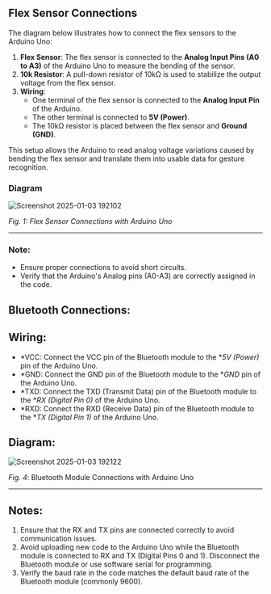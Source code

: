 ## Flex Sensor Connections

The diagram below illustrates how to connect the flex sensors to the Arduino Uno:

1. **Flex Sensor**: The flex sensor is connected to the **Analog Input Pins (A0 to A3)** of the Arduino Uno to measure the bending of the sensor.
2. **10k Resistor**: A pull-down resistor of 10kΩ is used to stabilize the output voltage from the flex sensor.
3. **Wiring**:
   - One terminal of the flex sensor is connected to the **Analog Input Pin** of the Arduino.
   - The other terminal is connected to **5V (Power)**.
   - The 10kΩ resistor is placed between the flex sensor and **Ground (GND)**.

This setup allows the Arduino to read analog voltage variations caused by bending the flex sensor and translate them into usable data for gesture recognition.

### Diagram

![Screenshot 2025-01-03 192102](https://github.com/user-attachments/assets/a02b7179-27d4-4060-9041-15f0149dbd48)

*Fig. 1: Flex Sensor Connections with Arduino Uno*

---

### Note:
- Ensure proper connections to avoid short circuits.
- Verify that the Arduino's Analog pins (A0-A3) are correctly assigned in the code.

  
## Bluetooth Connections:

## Wiring:
- *VCC: Connect the VCC pin of the Bluetooth module to the **5V (Power)* pin of the Arduino Uno.
- *GND: Connect the GND pin of the Bluetooth module to the **GND* pin of the Arduino Uno.
- *TXD: Connect the TXD (Transmit Data) pin of the Bluetooth module to the **RX (Digital Pin 0)* of the Arduino Uno.
- *RXD: Connect the RXD (Receive Data) pin of the Bluetooth module to the **TX (Digital Pin 1)* of the Arduino Uno.

## Diagram:
![Screenshot 2025-01-03 192122](https://github.com/user-attachments/assets/257451ab-ddb1-4a47-b4a0-a2dd4dfb2c71)


*Fig. 4*: Bluetooth Module Connections with Arduino Uno

---

## Notes:
1. Ensure that the RX and TX pins are connected correctly to avoid communication issues.
2. Avoid uploading new code to the Arduino Uno while the Bluetooth module is connected to RX and TX (Digital Pins 0 and 1). Disconnect the Bluetooth module or use software serial for programming.
3. Verify the baud rate in the code matches the default baud rate of the Bluetooth module (commonly 9600).
